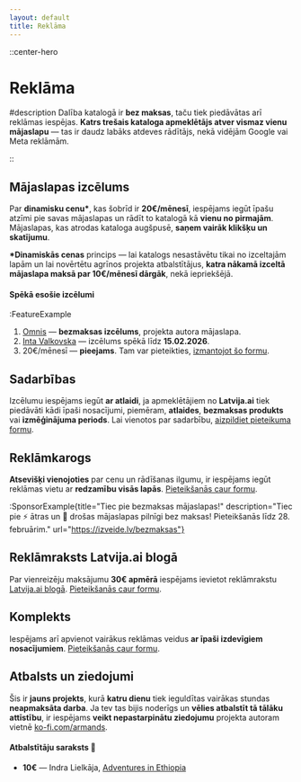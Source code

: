 ```yaml
---
layout: default
title: Reklāma
---
```


::center-hero

# Reklāma

#description
Dalība katalogā ir **bez maksas**, taču tiek piedāvātas arī reklāmas iespējas. **Katrs trešais kataloga apmeklētājs atver vismaz vienu mājaslapu** — tas ir daudz labāks atdeves rādītājs, nekā vidējām Google vai Meta reklāmām.

::

## Mājaslapas izcēlums

Par **dinamisku cenu\***, kas šobrīd ir **20€/mēnesī**, iespējams iegūt īpašu atzīmi pie savas mājaslapas un rādīt to katalogā kā **vienu no pirmajām**. Mājaslapas, kas atrodas kataloga augšpusē, **saņem vairāk klikšķu un skatījumu**.

**\*Dinamiskās cenas** princips — lai katalogs nesastāvētu tikai no izceltajām lapām un lai novērtētu agrīnos projekta atbalstītājus, **katra nākamā izceltā mājaslapa maksā par 10€/mēnesī dārgāk**, nekā iepriekšējā.

<section id="izcelumi"></section>

#### Spēkā esošie izcēlumi

:FeatureExample

1. [Omnis](/lapa/omnis) — **bezmaksas izcēlums**, projekta autora mājaslapa.
2. [Inta Valkovska](/lapa/esiba) — izcēlums spēkā līdz **15.02.2026**.
3. 20€/mēnesī — **pieejams**. Tam var pieteikties, [izmantojot šo formu](https://form.izveide.lv/reklama-latvija-ai-ELObTU).

## Sadarbības

Izcēlumu iespējams iegūt **ar atlaidi**, ja apmeklētājiem no **Latvija.ai** tiek piedāvāti kādi īpaši nosacījumi, piemēram, **atlaides**, **bezmaksas produkts** vai **izmēģinājuma periods**. Lai vienotos par sadarbību, [aizpildiet pieteikuma formu](https://form.izveide.lv/reklama-latvija-ai-ELObTU).

## Reklāmkarogs

**Atsevišķi vienojoties** par cenu un rādīšanas ilgumu, ir iespējams iegūt reklāmas vietu ar **redzamību visās lapās**. [Pieteikšanās caur formu](https://form.izveide.lv/reklama-latvija-ai-ELObTU).

:SponsorExample{title="Tiec pie bezmaksas mājaslapas!" description="Tiec pie ⚡ ātras un 🔐 drošas mājaslapas pilnīgi bez maksas! Pieteikšanās līdz 28. februārim." url="https://izveide.lv/bezmaksas"}

## Reklāmraksts Latvija.ai blogā

Par vienreizēju maksājumu **30€ apmērā** iespējams ievietot reklāmrakstu [Latvija.ai blogā](https://blog.latvija.ai). [Pieteikšanās caur formu](https://form.izveide.lv/reklama-latvija-ai-ELObTU).

## Komplekts

Iespējams arī apvienot vairākus reklāmas veidus **ar īpaši izdevīgiem nosacījumiem**. [Pieteikšanās caur formu](https://form.izveide.lv/reklama-latvija-ai-ELObTU).

## Atbalsts un ziedojumi

Šis ir **jauns projekts**, kurā **katru dienu** tiek ieguldītas vairākas stundas **neapmaksāta darba**. Ja tev tas bijis noderīgs un **vēlies atbalstīt tā tālāku attīstību**, ir iespējams **veikt nepastarpinātu ziedojumu** projekta autoram vietnē [ko-fi.com/armands](https://ko-fi.com/armands).

#### Atbalstītāju saraksts 🧡

- **10€** — Indra Lielkāja, [Adventures in Ethiopia](/lapa/adventuresinethiopia)
